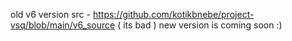 old v6 version src - https://github.com/kotikbnebe/project-vsq/blob/main/v6_source ( its bad )
new version is coming soon :)
